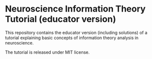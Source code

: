 # Neuroscience Information Theory Tutorial (educator version)
This repository contains the educator version (including solutions) of a tutorial explaining basic concepts of information theory analysis in neuroscience.

The tutorial is released under MIT license.
